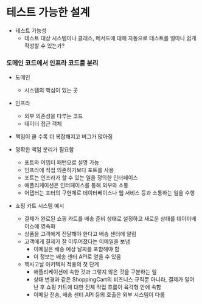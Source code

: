 # 테스트 가능한 설계
- 테스트 가능성
  - 테스트 대상 시스템이나 클래스, 메서드에 대해 자동으로 테스트를 얼마나 쉽게 작성할 수 있는가?
  
### 도메인 코드에서 인프라 코드를 분리
- 도메인
  - 시스템의 핵심이 있는 곳
- 인프라
  - 외부 의존성을 다루는 코드 
  - 데이터 접근 객체
- 책임이 클 수록 더 복잡해지고 버그가 많아짐
- 명확한 책임 분리가 필요함
  - 포트와 어뎁터 패턴으로 설명 가능
  - 인프라에 직접 의존하기보다 포트를 사용
  - 포트는 인프라가 할 수 있는 일을 정의한 인터페이스
  - 애플리케이션은 인터페이스를 통해 외부와 소통
  - 어댑터는 포터의 구현체로 데이터베이스나 웹 서비스 등과 소통하는 일을 수행

- 쇼핑 카트 시스템 예시 
  - 결제가 완료된 쇼핑 카트를 배송 준비 상태로 설정하고 새로운 상태를 데이터베이스에 영속화
  - 상품을 고객에게 전달해야 한다고 배송 센터에 알림
  - 고객에게 결제가 잘 이루어졌다는 이메일을 보냄
    - 이메일은 배송 예상 날짜를 포함해야 함
    - 이 정보는 배송 센터 API로 얻을 수 있음
  - 헥사고날 아키텍처 적용의 첫 단계 
    - 애플리케이션에 속한 것과 그렇지 않은 것을 구분하는 일
    - 상태 변경과 같은 ShoppingCart의 비즈니스 규칙뿐 아니라, 결제가 일어난 후 쇼핑 카트에 대한 전체 작업 흐름이 육각형 안에 속함
    - 이메일 전송, 배송 센터 API 등의 호출은 외부 시스템이 다룸